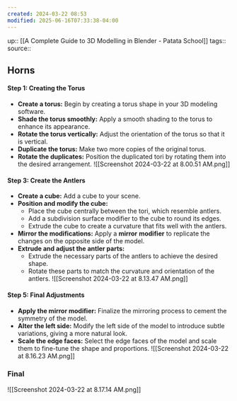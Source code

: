 ```yaml
---
created: 2024-03-22 08:53
modified: 2025-06-16T07:33:38-04:00
---
```

up::  [[A Complete Guide to 3D Modelling in Blender - Patata School]]
tags::
source::
## Horns
#### Step 1: Creating the Torus
- **Create a torus:** Begin by creating a torus shape in your 3D modeling software.
- **Shade the torus smoothly:** Apply a smooth shading to the torus to enhance its appearance.
- **Rotate the torus vertically:** Adjust the orientation of the torus so that it is vertical.
- **Duplicate the torus:** Make two more copies of the original torus.
- **Rotate the duplicates:** Position the duplicated tori by rotating them into the desired arrangement.
![[Screenshot 2024-03-22 at 8.00.51 AM.png]]
#### Step 3: Create the Antlers
- **Create a cube:** Add a cube to your scene.
- **Position and modify the cube:**
  - Place the cube centrally between the tori, which resemble antlers.
  - Add a subdivision surface modifier to the cube to round its edges.
  - Extrude the cube to create a curvature that fits well with the antlers.
- **Mirror the modifications:** Apply a **mirror** **modifier** to replicate the changes on the opposite side of the model.
- **Extrude and adjust the antler parts:**
  - Extrude the necessary parts of the antlers to achieve the desired shape.
  - Rotate these parts to match the curvature and orientation of the antlers.
![[Screenshot 2024-03-22 at 8.13.47 AM.png]]
#### Step 5: Final Adjustments
- **Apply the mirror modifier:** Finalize the mirroring process to cement the symmetry of the model.
- **Alter the left side:** Modify the left side of the model to introduce subtle variations, giving a more natural look.
- **Scale the edge faces:** Select the edge faces of the model and scale them to fine-tune the shape and proportions.
![[Screenshot 2024-03-22 at 8.16.23 AM.png]]


### Final

![[Screenshot 2024-03-22 at 8.17.14 AM.png]]

